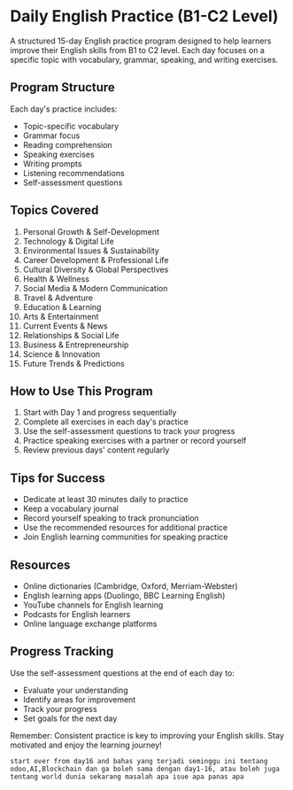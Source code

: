# Daily English Practice (B1-C2 Level)

A structured 15-day English practice program designed to help learners improve their English skills from B1 to C2 level. Each day focuses on a specific topic with vocabulary, grammar, speaking, and writing exercises.

## Program Structure

Each day's practice includes:
- Topic-specific vocabulary
- Grammar focus
- Reading comprehension
- Speaking exercises
- Writing prompts
- Listening recommendations
- Self-assessment questions

## Topics Covered

1. Personal Growth & Self-Development
2. Technology & Digital Life
3. Environmental Issues & Sustainability
4. Career Development & Professional Life
5. Cultural Diversity & Global Perspectives
6. Health & Wellness
7. Social Media & Modern Communication
8. Travel & Adventure
9. Education & Learning
10. Arts & Entertainment
11. Current Events & News
12. Relationships & Social Life
13. Business & Entrepreneurship
14. Science & Innovation
15. Future Trends & Predictions

## How to Use This Program

1. Start with Day 1 and progress sequentially
2. Complete all exercises in each day's practice
3. Use the self-assessment questions to track your progress
4. Practice speaking exercises with a partner or record yourself
5. Review previous days' content regularly

## Tips for Success

- Dedicate at least 30 minutes daily to practice
- Keep a vocabulary journal
- Record yourself speaking to track pronunciation
- Use the recommended resources for additional practice
- Join English learning communities for speaking practice

## Resources

- Online dictionaries (Cambridge, Oxford, Merriam-Webster)
- English learning apps (Duolingo, BBC Learning English)
- YouTube channels for English learning
- Podcasts for English learners
- Online language exchange platforms

## Progress Tracking

Use the self-assessment questions at the end of each day to:
- Evaluate your understanding
- Identify areas for improvement
- Track your progress
- Set goals for the next day

Remember: Consistent practice is key to improving your English skills. Stay motivated and enjoy the learning journey!


```
start over from day16 and bahas yang terjadi seminggu ini tentang odoo,AI,Blockchain dan ga boleh sama dengan day1-16, atau boleh juga tentang world dunia sekarang masalah apa isue apa panas apa
```